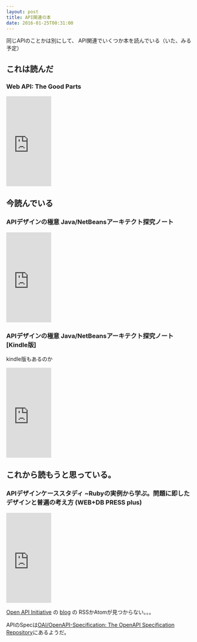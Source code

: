 ```yaml
---
layout: post
title: API関連の本
date: 2016-01-25T00:31:00
---
```


同じAPIのことかは別にして、
API関連でいくつか本を読んでいる（いた、みる予定）

## これは読んだ

### Web API: The Good Parts

<iframe src="http://rcm-fe.amazon-adsystem.com/e/cm?lt1=_blank&bc1=000000&IS2=1&bg1=FFFFFF&fc1=000000&lc1=0000FF&t=mi3002-22&o=9&p=8&l=as4&m=amazon&f=ifr&ref=ss_til&asins=4873116864" style="width:120px;height:240px;" scrolling="no" marginwidth="0" marginheight="0" frameborder="0"></iframe>

## 今読んでいる

### APIデザインの極意 Java/NetBeansアーキテクト探究ノート

<iframe src="http://rcm-fe.amazon-adsystem.com/e/cm?lt1=_blank&bc1=000000&IS2=1&bg1=FFFFFF&fc1=000000&lc1=0000FF&t=mi3002-22&o=9&p=8&l=as4&m=amazon&f=ifr&ref=ss_til&asins=484433591X" style="width:120px;height:240px;" scrolling="no" marginwidth="0" marginheight="0" frameborder="0"></iframe>

### APIデザインの極意 Java/NetBeansアーキテクト探究ノート [Kindle版]
kindle版もあるのか

<iframe src="http://rcm-fe.amazon-adsystem.com/e/cm?lt1=_blank&bc1=000000&IS2=1&bg1=FFFFFF&fc1=000000&lc1=0000FF&t=mi3002-22&o=9&p=8&l=as4&m=amazon&f=ifr&ref=ss_til&asins=B00LGJTXT8" style="width:120px;height:240px;" scrolling="no" marginwidth="0" marginheight="0" frameborder="0"></iframe>


## これから読もうと思っている。

### APIデザインケーススタディ ~Rubyの実例から学ぶ。問題に即したデザインと普遍の考え方 (WEB+DB PRESS plus)

<iframe src="http://rcm-fe.amazon-adsystem.com/e/cm?lt1=_blank&bc1=000000&IS2=1&bg1=FFFFFF&fc1=000000&lc1=0000FF&t=mi3002-22&o=9&p=8&l=as4&m=amazon&f=ifr&ref=ss_til&asins=4774178020" style="width:120px;height:240px;" scrolling="no" marginwidth="0" marginheight="0" frameborder="0"></iframe>


[Open API Initiative](https://openapis.org/ "Home  Open API Initiative") の [blog](https://openapis.org/news-faq/blog "Open API Initiative") の RSSかAtomが見つからない。。。

APIのSpecは[OAI/OpenAPI-Specification: The OpenAPI Specification Repository](https://github.com/OAI/OpenAPI-Specification "OAI/OpenAPI-Specification: The OpenAPI Specification Repository")にあるようだ。
